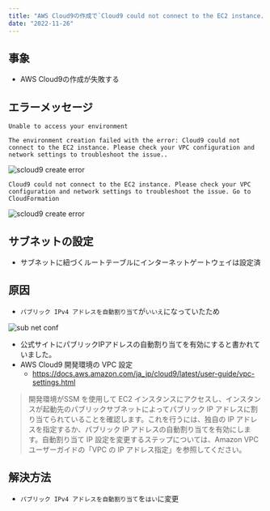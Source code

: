 ```yaml
---
title: "AWS Cloud9の作成で`Cloud9 could not connect to the EC2 instance. Please check your VPC configuration and network settings to troubleshoot the issue. Go to CloudFormation`エラーが発生する"
date: "2022-11-26"
---
```

## 事象
- AWS Cloud9の作成が失敗する

## エラーメッセージ
```
Unable to access your environment

The environment creation failed with the error: Cloud9 could not connect to the EC2 instance. Please check your VPC configuration and network settings to troubleshoot the issue..
```
![scloud9 create error](../../images/2022-11-26-03.png)

```
Cloud9 could not connect to the EC2 instance. Please check your VPC configuration and network settings to troubleshoot the issue. Go to CloudFormation
```
![scloud9 create error](../../images/2022-11-26-02.png)

## サブネットの設定
  - サブネットに紐づくルートテーブルにインターネットゲートウェイは設定済

## 原因
- `パブリック IPv4 アドレスを自動割り当て`が`いいえ`になっていたため

![sub net conf](../../images/2022-11-26-01.png)

- 公式サイトにパブリックIPアドレスの自動割り当てを有効にすると書かれていました。
- AWS Cloud9 開発環境の VPC 設定
  - https://docs.aws.amazon.com/ja_jp/cloud9/latest/user-guide/vpc-settings.html

>開発環境がSSM を使用して EC2 インスタンスにアクセスし、インスタンスが起動先のパブリックサブネットによってパブリック IP アドレスに割り当てられていることを確認します。これを行うには、独自の IP アドレスを指定するか、パブリック IP アドレスの自動割り当てを有効にします。自動割り当て IP 設定を変更するステップについては、Amazon VPC ユーザーガイドの「VPC の IP アドレス指定」を参照してください。
## 解決方法
- `パブリック IPv4 アドレスを自動割り当て`を`はい`に変更
